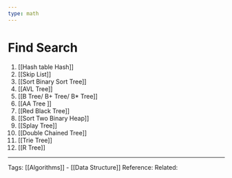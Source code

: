 ```yaml
---
type: math
---
```


# Find Search

1. [[Hash table Hash]]  
2. [[Skip List]]  
3. [[Sort Binary Sort Tree]]  
4. [[AVL Tree]]  
5. [[B Tree/ B+ Tree/ B* Tree]]  
6. [[AA Tree ]] 
7. [[Red Black Tree]]  
8. [[Sort Two Binary Heap]]  
9. [[Splay Tree]]  
10. [[Double Chained Tree]]  
11. [[Trie Tree]]  
12. [[R Tree]]


---
Tags: [[Algorithms]] -  [[Data Structure]]
Reference:
Related: 
